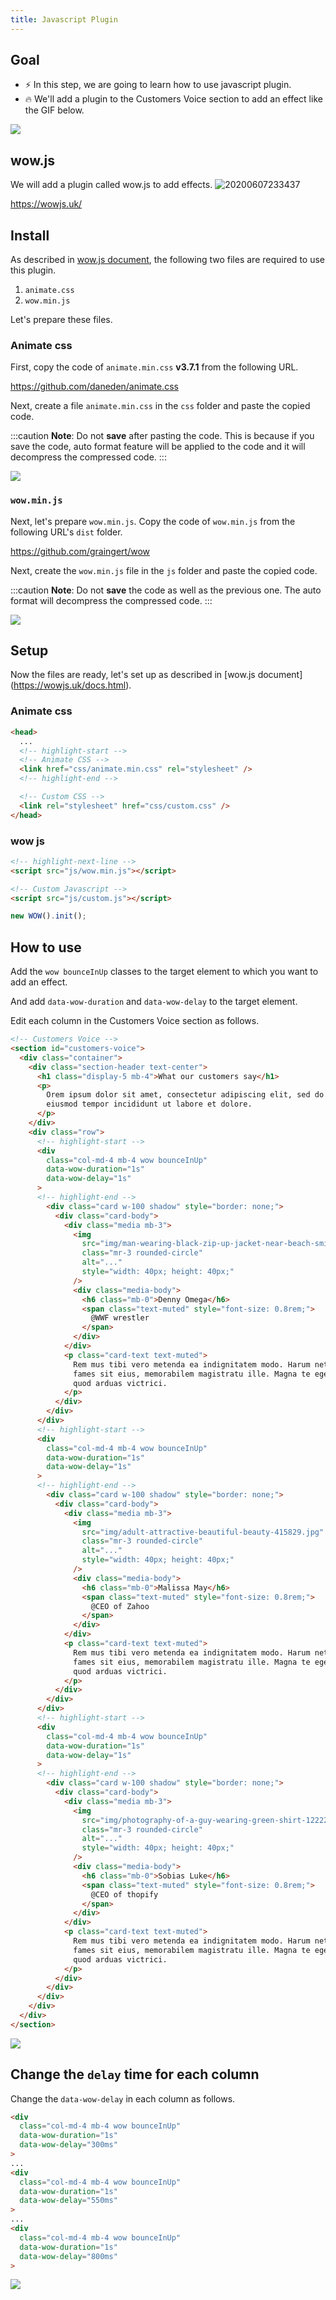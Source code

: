 ```yaml
---
title: Javascript Plugin
---
```


## Goal
- ⚡ In this step, we are going to learn how to use javascript plugin.
- 🔥 We'll add a plugin to the Customers Voice section to add an effect like the GIF below.

![](https://storage.googleapis.com/coderhackers-assets/docs/img/20200506_010547.gif)

## wow.js
We will add a plugin called wow.js to add effects.
![20200607233437](https://coderhackers-1304676641.cos.ap-tokyo.myqcloud.com/20200607233437.png)

https://wowjs.uk/

## Install
As described in [wow.js document](https://wowjs.uk/docs.html), the following two files are required to use this plugin.

1. `animate.css`
2. `wow.min.js`

Let's prepare these files.

### Animate css
First, copy the code of `animate.min.css` **v3.7.1** from the following URL.

https://github.com/daneden/animate.css

Next, create a file `animate.min.css` in the `css` folder and paste the copied code.

:::caution
**Note**: Do not **save** after pasting the code. This is because if you save the code, auto format feature will be applied to the code and it will decompress the compressed code.
:::

![](https://storage.googleapis.com/coderhackers-assets/docs/img/20200506_003923.gif)

### `wow.min.js`
Next, let's prepare `wow.min.js`. Copy the code of `wow.min.js` from the following URL's `dist` folder.

https://github.com/graingert/wow

Next, create the `wow.min.js` file in the `js` folder and paste the copied code.

:::caution
**Note**: Do not **save** the code as well as the previous one. The auto format will decompress the compressed code.
:::

![](https://storage.googleapis.com/coderhackers-assets/docs/img/20200506_004112.gif)


## Setup
Now the files are ready, let's set up as described in [wow.js document] (https://wowjs.uk/docs.html).

### Animate css
```html title="index.html"
<head>
  ...
  <!-- highlight-start -->
  <!-- Animate CSS -->
  <link href="css/animate.min.css" rel="stylesheet" />
  <!-- highlight-end -->

  <!-- Custom CSS -->
  <link rel="stylesheet" href="css/custom.css" />
</head>
```

### wow js
```html title="index.html"
<!-- highlight-next-line -->
<script src="js/wow.min.js"></script> 

<!-- Custom Javascript -->
<script src="js/custom.js"></script>
```

```js title="js/custom.js"
new WOW().init();
```

## How to use
Add the `wow bounceInUp` classes to the target element to which you want to add an effect.

And add `data-wow-duration` and `data-wow-delay` to the target element.

Edit each column in the Customers Voice section as follows.

```html title="index.html"
<!-- Customers Voice -->
<section id="customers-voice">
  <div class="container">
    <div class="section-header text-center">
      <h1 class="display-5 mb-4">What our customers say</h1>
      <p>
        Orem ipsum dolor sit amet, consectetur adipiscing elit, sed do
        eiusmod tempor incididunt ut labore et dolore.
      </p>
    </div>
    <div class="row">
      <!-- highlight-start -->
      <div
        class="col-md-4 mb-4 wow bounceInUp"
        data-wow-duration="1s"
        data-wow-delay="1s"
      >
      <!-- highlight-end -->
        <div class="card w-100 shadow" style="border: none;">
          <div class="card-body">
            <div class="media mb-3">
              <img
                src="img/man-wearing-black-zip-up-jacket-near-beach-smiling-at-the-736716.jpg"
                class="mr-3 rounded-circle"
                alt="..."
                style="width: 40px; height: 40px;"
              />
              <div class="media-body">
                <h6 class="mb-0">Denny Omega</h6>
                <span class="text-muted" style="font-size: 0.8rem;">
                  @WWF wrestler
                </span>
              </div>
            </div>
            <p class="card-text text-muted">
              Rem mus tibi vero metenda ea indignitatem modo. Harum netus
              fames sit eius, memorabilem magistratu ille. Magna te eget dis
              quod arduas victrici.
            </p>
          </div>
        </div>
      </div>
      <!-- highlight-start -->
      <div
        class="col-md-4 mb-4 wow bounceInUp"
        data-wow-duration="1s"
        data-wow-delay="1s"
      >
      <!-- highlight-end -->
        <div class="card w-100 shadow" style="border: none;">
          <div class="card-body">
            <div class="media mb-3">
              <img
                src="img/adult-attractive-beautiful-beauty-415829.jpg"
                class="mr-3 rounded-circle"
                alt="..."
                style="width: 40px; height: 40px;"
              />
              <div class="media-body">
                <h6 class="mb-0">Malissa May</h6>
                <span class="text-muted" style="font-size: 0.8rem;">
                  @CEO of Zahoo
                </span>
              </div>
            </div>
            <p class="card-text text-muted">
              Rem mus tibi vero metenda ea indignitatem modo. Harum netus
              fames sit eius, memorabilem magistratu ille. Magna te eget dis
              quod arduas victrici.
            </p>
          </div>
        </div>
      </div>
      <!-- highlight-start -->
      <div
        class="col-md-4 mb-4 wow bounceInUp"
        data-wow-duration="1s"
        data-wow-delay="1s"
      >
      <!-- highlight-end -->
        <div class="card w-100 shadow" style="border: none;">
          <div class="card-body">
            <div class="media mb-3">
              <img
                src="img/photography-of-a-guy-wearing-green-shirt-1222271.jpg"
                class="mr-3 rounded-circle"
                alt="..."
                style="width: 40px; height: 40px;"
              />
              <div class="media-body">
                <h6 class="mb-0">Sobias Luke</h6>
                <span class="text-muted" style="font-size: 0.8rem;">
                  @CEO of thopify
                </span>
              </div>
            </div>
            <p class="card-text text-muted">
              Rem mus tibi vero metenda ea indignitatem modo. Harum netus
              fames sit eius, memorabilem magistratu ille. Magna te eget dis
              quod arduas victrici.
            </p>
          </div>
        </div>
      </div>
    </div>
  </div>
</section>
```

![](https://coderhackers-1304676641.cos.ap-tokyo.myqcloud.com/20200608_152902.gif)


## Change the `delay` time for each column
Change the `data-wow-delay` in each column as follows.
```html
<div
  class="col-md-4 mb-4 wow bounceInUp"
  data-wow-duration="1s"
  data-wow-delay="300ms"
>
...
<div
  class="col-md-4 mb-4 wow bounceInUp"
  data-wow-duration="1s"
  data-wow-delay="550ms"
>
...
<div
  class="col-md-4 mb-4 wow bounceInUp"
  data-wow-duration="1s"
  data-wow-delay="800ms"
>
```

![](https://storage.googleapis.com/coderhackers-assets/docs/img/20200506_010547.gif)
